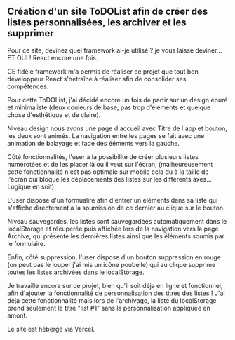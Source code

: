 ## Création d'un site ToDOList afin de créer des listes personnalisées, les archiver et les supprimer 

Pour ce site, devinez quel framework ai-je utilisé ? je vous laisse deviner... ET OUI ! React encore une fois.

CE fidèle framework m'a permis de réaliser ce projet que tout bon développeur React s'netraîne à réaliser afin de consolider ses compétences. 

Pour cette ToDOList, j'ai décidé encore un fois de partir sur un design épuré et minimaliste (deux couleurs de base, pas trop d'éléments et quelque chose d'esthétique et de claire).

Niveau design nous avons une page d'accueil avec Titre de l'app et bouton, les deux sont animés. La navigation entre les pages se fait avec une animation de balayage et fade des ééments vers la gauche.

Côté fonctionnalités, l'user à la possibilité de créer plusieurs listes numérotées et de les placer là ou il veut sur l'écran, (malheureusement cette fonctionnalité n'est pas optimale sur mobile cela du à la taille de l'écran qui bloque les déplacements des listes sur les différents axes... Logique en soit) 

L'user dispose d'un formualire afin d'entrer un éléments dans sa liste qui s'affiche directement à la soumission de ce dernier au clique sur le bouton. 

Niveau sauvegardes, les listes sont sauvegardées automatiquement dans le localStorage et récuperée puis affichée lors de la navigation vers la page Archive, qui présente les dernières listes ainsi que les éléments soumis par le formulaire. 

Enfin, côté suppression, l'user dispose d'un bouton suppression en rouge (on peut pas le louper j'ai mis un icône poubelle) qui au clique supprime toutes les listes archivées dans le localStorage. 

Je travaille encore sur ce projet, bien qu'il soit déja en ligne et fonctionnel, afin d'ajouter la fonctionnalité de personnalisation des titres des listes ! J'ai déja cette fonctionnalité mais lors de l'archivage, la liste du localStorage prend seulement le titre "list #1" sans la personnalisation appliquée en amont. 

Le site est hébergé via Vercel.



